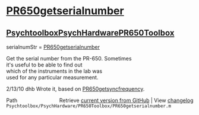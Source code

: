 # [PR650getserialnumber](PR650getserialnumber)
## [Psychtoolbox](Psychtoolbox)[PsychHardware](PsychHardware)[PR650Toolbox](PR650Toolbox)

serialnumStr = [PR650getserialnumber](PR650getserialnumber)  
  
Get the serial number from the PR-650.  Sometimes  
it's useful to be able to find out   
which of the instruments in the lab was  
used for any particular measurement.  
  
2/13/10  dhb  Wrote it, based on [PR650getsyncfrequency](PR650getsyncfrequency).  




<div class="code_header" style="text-align:right;">
  <span style="float:left;">Path&nbsp;&nbsp;</span> <span class="counter">Retrieve <a href=
  "https://raw.github.com/Psychtoolbox-3/Psychtoolbox-3/beta/Psychtoolbox/PsychHardware/PR650Toolbox/PR650getserialnumber.m">current version from GitHub</a> | View <a href=
  "https://github.com/Psychtoolbox-3/Psychtoolbox-3/commits/beta/Psychtoolbox/PsychHardware/PR650Toolbox/PR650getserialnumber.m">changelog</a></span>
</div>
<div class="code">
  <code>Psychtoolbox/PsychHardware/PR650Toolbox/PR650getserialnumber.m</code>
</div>

